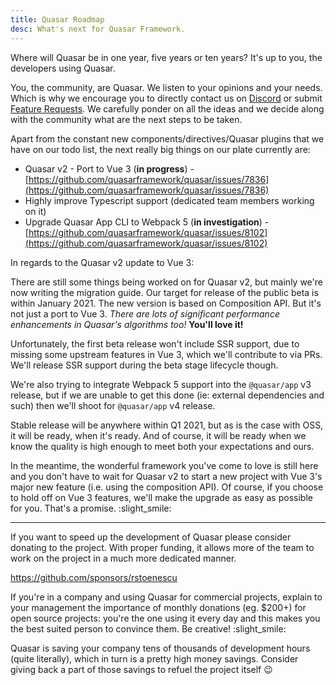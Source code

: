 ```yaml
---
title: Quasar Roadmap
desc: What's next for Quasar Framework.
---
```


Where will Quasar be in one year, five years or ten years? It's up to you, the developers using Quasar.

You, the community, are Quasar. We listen to your opinions and your needs. Which is why we encourage you to directly contact us on [Discord](https://chat.quasar.dev) or submit [Feature Requests](https://github.com/quasarframework/quasar/issues/new/choose). We carefully ponder on all the ideas and we decide along with the community what are the next steps to be taken.

Apart from the constant new components/directives/Quasar plugins that we have on our todo list, the next really big things on our plate currently are:

* Quasar v2 - Port to Vue 3 (**in progress**) - [https://github.com/quasarframework/quasar/issues/7836](https://github.com/quasarframework/quasar/issues/7836)
* Highly improve Typescript support (dedicated team members working on it)
* Upgrade Quasar App CLI to Webpack 5 (**in investigation**) - [https://github.com/quasarframework/quasar/issues/8102](https://github.com/quasarframework/quasar/issues/8102)

In regards to the Quasar v2 update to Vue 3:

There are still some things being worked on for Quasar v2, but mainly we're now writing the migration guide. Our target for release of the public beta is within January 2021. The new version is based on Composition API. But it's not just a port to Vue 3. _There are lots of significant performance enhancements in Quasar's algorithms too!_ **You'll love it!**

Unfortunately, the first beta release won't include SSR support, due to missing some upstream features in Vue 3, which we'll contribute to via PRs. We'll release SSR support during the beta stage lifecycle though.

We're also trying to integrate Webpack 5 support into the `@quasar/app` v3 release, but if we are unable to get this done (ie: external dependencies and such) then we'll shoot for `@quasar/app` v4 release.

Stable release will be anywhere within Q1 2021, but as is the case with OSS, it will be ready, when it's ready. And of course, it will be ready when we know the quality is high enough to meet both your expectations and ours.

In the meantime, the wonderful framework you've come to love is still here and you don't have to wait for Quasar v2 to start a new project with Vue 3's major new feature (i.e. using the composition API). Of course, if you choose to hold off on Vue 3 features, we'll make the upgrade as easy as possible for you. That's a promise. :slight_smile:

---

If you want to speed up the development of Quasar please consider donating to the project. With proper funding, it allows more of the team to work on the project in a much more dedicated manner.

https://github.com/sponsors/rstoenescu

If you're in a company and using Quasar for commercial projects, explain to your management the importance of monthly donations (eg. $200+) for open source projects: you're the one using it every day and this makes you the best suited person to convince them. Be creative! :slight_smile:

Quasar is saving your company tens of thousands of development hours (quite literally), which in turn is a pretty high money savings. Consider giving back a part of those savings to refuel the project itself :wink: